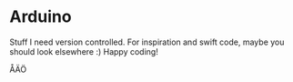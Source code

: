 # Arduino
Stuff I need version controlled. For inspiration and swift code, maybe you should look elsewhere :)
Happy coding!

ÅÄÖ
